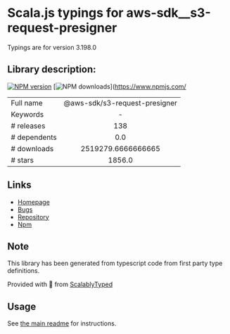 
# Scala.js typings for aws-sdk__s3-request-presigner

Typings are for version 3.198.0

## Library description:
[![NPM version](https://img.shields.io/npm/v/@aws-sdk/s3-request-presigner/latest.svg)](https://www.npmjs.com/package/@aws-sdk/s3-request-presigner) [![NPM downloads](https://img.shields.io/npm/dm/@aws-sdk/s3-request-presigner.svg)](https://www.npmjs.com/

|                    |                 |
| ------------------ | :-------------: |
| Full name          | @aws-sdk/s3-request-presigner |
| Keywords           | - |
| # releases         | 138 |
| # dependents       | 0.0 |
| # downloads        | 2519279.6666666665 |
| # stars            | 1856.0 |

## Links
- [Homepage](https://github.com/aws/aws-sdk-js-v3/tree/main/packages/s3-request-presigner)
- [Bugs](https://github.com/aws/aws-sdk-js-v3/issues)
- [Repository](https://github.com/aws/aws-sdk-js-v3)
- [Npm](https://www.npmjs.com/package/%40aws-sdk%2Fs3-request-presigner)
    


## Note
This library has been generated from typescript code from first party type definitions.

Provided with :purple_heart: from [ScalablyTyped](https://github.com/oyvindberg/ScalablyTyped)

## Usage
See [the main readme](../../readme.md) for instructions.


